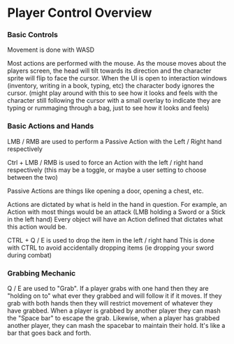 # Player Control Overview

### Basic Controls
Movement is done with WASD

Most actions are performed with the mouse.  As the mouse moves about the players screen, the head will tilt towards its direction and the character sprite will flip to face the cursor. When the UI is open to interaction windows (inventory, writing in a book, typing, etc) the character body ignores the cursor. (might play around with this to see how it looks and feels with the character still following the cursor with a small overlay to indicate they are typing or rummaging through a bag, just to see how it looks and feels)

### Basic Actions and Hands
LMB / RMB are used to perform a Passive Action with the Left / Right hand respectively

Ctrl + LMB / RMB is used to force an Action with the left / right hand respectively
(this may be a toggle, or maybe a user setting to choose between the two)

Passive Actions are things like opening a door, opening a chest, etc.

Actions are dictated by what is held in the hand in question.
	For example, an Action with most things would be an attack (LMB holding a Sword or a Stick in the left hand)
	Every object will have an Action defined that dictates what this action would be.

CTRL + Q / E is used to drop the item in the left / right hand
	This is done with CTRL to avoid accidentally dropping items (ie dropping your sword during combat)

### Grabbing Mechanic
Q / E are used to "Grab". If a player grabs with one hand then they are "holding on to" what ever they grabbed and will follow it if it moves.  If they grab with both hands then they will restrict movement of whatever they have grabbed.
When a player is grabbed by another player they can mash the "Space bar" to escape the grab.  Likewise, when a player has grabbed another player, they can mash the spacebar to maintain their hold.
It's like a bar that goes back and forth.
